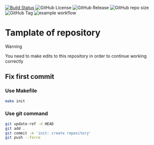 [![Build Status](https://github.com/Krapfeen/test/workflows/Release/badge.svg)](https://github.com/semantic-release/changelog/actions?query=workflow%3ATest+branch%3Amaster)
![GitHub License](https://img.shields.io/github/license/Krapfeen/test)
![GitHub Release](https://img.shields.io/github/v/release/krapfeen/test)
![GitHub repo size](https://img.shields.io/github/repo-size/krapfeen/test)
![GitHub Tag](https://img.shields.io/github/v/tag/krapfeen/test)
![example workflow](https://github.com/krapfeen/test/workflows/release.yml/badge.svg)

# Tamplate of repository

> [!WARNING]
> You need to make edits to this repository in order to continue working correctly

## Fix first commit

### Use Makefile

```bash
make init
```

### Use git command

```bash
git update-ref -d HEAD
git add .
git commit -m 'init: create repository'
git push --force
```
